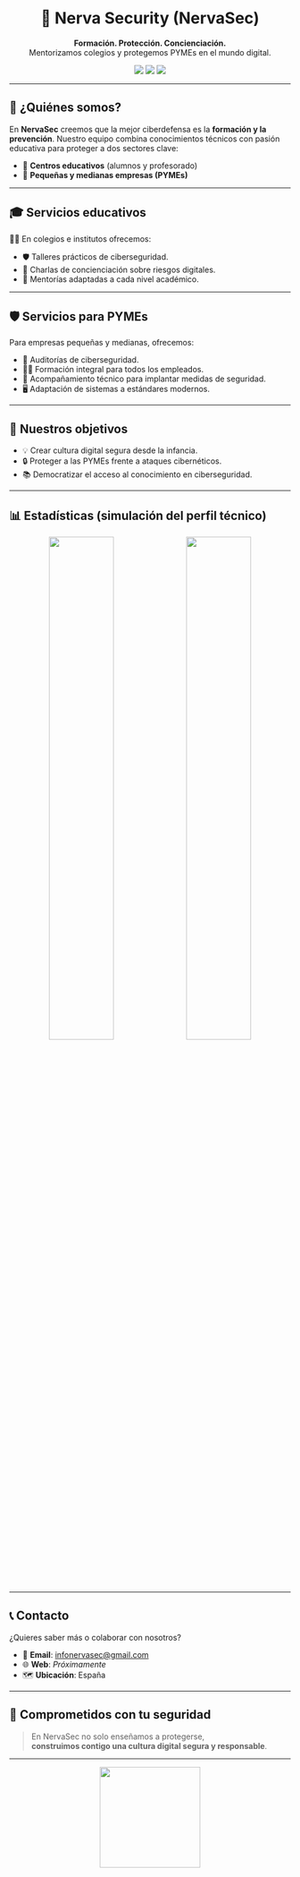 <h1 align="center">🔐 Nerva Security (NervaSec)</h1>

<p align="center">
  <strong>Formación. Protección. Concienciación.</strong><br>
  Mentorizamos colegios y protegemos PYMEs en el mundo digital.
</p>

<p align="center">
  <img src="https://img.shields.io/badge/Ciberseguridad-Educación%20%7C%20PYMEs-blueviolet?style=for-the-badge">
  <img src="https://img.shields.io/badge/Ubicación-Sevilla-yellow?style=for-the-badge">
  <img src="https://img.shields.io/badge/Email-infonervasec@gmail.com-red?style=for-the-badge&logo=gmail">
</p>

---

## 🚀 ¿Quiénes somos?

En **NervaSec** creemos que la mejor ciberdefensa es la **formación y la prevención**. Nuestro equipo combina conocimientos técnicos con pasión educativa para proteger a dos sectores clave:

- 🏫 **Centros educativos** (alumnos y profesorado)
- 🏢 **Pequeñas y medianas empresas (PYMEs)**

---

## 🎓 Servicios educativos

👩‍🏫 En colegios e institutos ofrecemos:

- 🛡️ Talleres prácticos de ciberseguridad.
- 🧠 Charlas de concienciación sobre riesgos digitales.
- 🤝 Mentorías adaptadas a cada nivel académico.

---

## 🛡️ Servicios para PYMEs

Para empresas pequeñas y medianas, ofrecemos:

- 🧾 Auditorías de ciberseguridad.
- 🏋️‍♂️ Formación integral para todos los empleados.
- 🔧 Acompañamiento técnico para implantar medidas de seguridad.
- 🖥️ Adaptación de sistemas a estándares modernos.

---

## 🎯 Nuestros objetivos

- 💡 Crear cultura digital segura desde la infancia.
- 🔒 Proteger a las PYMEs frente a ataques cibernéticos.
- 📚 Democratizar el acceso al conocimiento en ciberseguridad.

---

## 📊 Estadísticas (simulación del perfil técnico)

<div align="center">
  <img src="https://github-readme-stats.vercel.app/api?username=nervasec&show_icons=true&theme=radical&hide_title=true" width="48%">
  <img src="https://github-readme-stats.vercel.app/api/top-langs/?username=nervasec&layout=compact&theme=radical" width="48%">
</div>

---

## 📞 Contacto

¿Quieres saber más o colaborar con nosotros?

- 📧 **Email**: [infonervasec@gmail.com](mailto:infonervasec@gmail.com)  
- 🌐 **Web**: *Próximamente*
- 🗺️ **Ubicación**: España

---

## 🧠 Comprometidos con tu seguridad

> En NervaSec no solo enseñamos a protegerse,  
> **construimos contigo una cultura digital segura y responsable**.

---

<div align="center">
  <img src="https://media1.giphy.com/media/v1.Y2lkPTc5MGI3NjExdGhpM3dhb281aXo3ZXJrZTZnODMyZzg5dnE5djhhb3Jna3lqbWx1bCZlcD12MV9pbnRlcm5hbF9naWZfYnlfaWQmY3Q9Zw/ENY5vJgJPEfG3Ym14H/giphy.gif" width="180">
</div>

